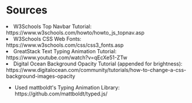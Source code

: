 <h1>Sources</h1>
<list>
<li>W3Schools Top Navbar Tutorial: https://www.w3schools.com/howto/howto_js_topnav.asp</li>
<li>W3Schools CSS Web Fonts: https://www.w3schools.com/css/css3_fonts.asp</li>
<li>GreatStack Text Typing Animation Tutorial: https://www.youtube.com/watch?v=qEcXe51-ZTw
<li>Digital Ocean Background Opacity Tutorial (appended for brightness): https://www.digitalocean.com/community/tutorials/how-to-change-a-css-background-images-opacity</li>
<ul>
  <li>
    Used mattboldt's Typing Animation Library: https://github.com/mattboldt/typed.js/
  </li>
</ul>
</list>
